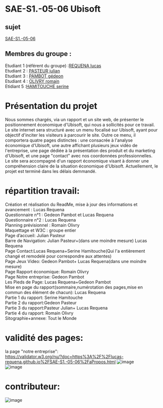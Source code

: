 # SAE-S1.-05-06 Ubisoft

## sujet

[SAE-S1.-05-06](https://lucas-requena.github.io/SAE-S1.-05-06/)

## Membres du groupe :
Etudiant 1 (référent du groupe) :[REQUENA lucas](mailto:lrequena@edu.univ-fcomte.fr?subject=SAE_1_05_06)  
Etudiant 2 : [PASTEUR julian](mailto:jpasteu4@edu.univ-fcomte.fr?subject=SAE_1_05_06)   
Etudiant 3 : [PAMBOT gédeon](mailto:gpambot@edu.univ-fcomte.fr?subject=SAE_1_05_06)  
Etudiant 4 : [OLIVRY romain](mailto:rolivry@edu.univ-fcomte.fr?subject=SAE_1_05_06)  
Etidiant 5 :[HAMITOUCHE serine](mailto:shamitou@edu.univ-fcomte.fr?subject=SAE_1_05_06)
 
# Présentation du projet

Nous sommes chargés, via un rapport et un site web, de présenter le positionnement économique d'Ubisoft, qui nous a sollicités pour ce travail. Le site internet sera structuré avec un menu focalisé sur Ubisoft, ayant pour objectif d'inciter les visiteurs à parcourir le site. Outre ce menu, il comportera quatre pages distinctes : une consacrée à l'analyse économique d'Ubisoft, une autre affichant plusieurs jeux vidéo de l'entreprise, une page dédiée à la présentation des produit et du marketing d'Ubisoft, et une page "contact" avec nos coordonnées professionnelles. Le site sera accompagné d'un rapport économique visant à donner une compréhension claire de la situation économique d'Ubisoft.
Actuellement, le projet est terminé dans les délais demmandé.

# répartition travail:

Création et réalisation du ReadMe, mise à jour des informations et avancement : Lucas Requena  
Questionnaire n°1 : Gedeon Pambot et Lucas Requena  
Questionnaire n°2 : Lucas Requena  
Planning prévisionnel : Romain Olivry  
Maquettage et W3C : groupe entier  
Page d’accueil: Julian Pasteur  
Barre de Navigation: Julian Pasteur+(dans une moindre mesure) Lucas Requena  
Page Contact:Lucas Requena+Serine Hamitouche(Qui l'a entièrement changé et remodelé pour correspondre aux attentes)  
Page Jeux Video: Gedeon Pambot+ Lucas Requena(dans une moindre mesure)  
Page Rapport économique: Romain Olivry  
Page Notre entreprise: Gedeon Pambot  
Les Pieds de Page: Lucas Requena+Gedeon Pambot  
Mise en page du rapport(sommaire,numérotation des pages,mise en commun des élément de chacun): Lucas Requena  
Partie 1 du rapport: Serine Hamitouche  
Partie 2 du rapport:Gedeon Pasteur  
Partie 3 du rapport:Pasteur Julian+ Lucas Requena  
Partie 4 du rapport: Romain Olivry  
Sitographie+annexe: Tout le Monde  
# validité des pages:

la page "notre entreprise":  
https://validator.w3.org/nu/?doc=https%3A%2F%2Flucas-requena.github.io%2FSAE-S1.-05-06%2FaPropos.html
![image](https://github.com/user-attachments/assets/6d024339-8646-418d-a378-f4b7aea8fd9e)  
![image](https://github.com/user-attachments/assets/0d24b0d3-ae5c-41f8-ad27-ee0e20d7ce32)


# contributeur:

![image](https://github.com/user-attachments/assets/bcc00f97-9133-497b-93cb-77f3dc1b7e53)



